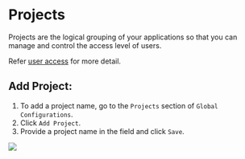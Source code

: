 # Projects

Projects are the logical grouping of your applications so that you can manage and control the access level of users. 

Refer [user access](https://github.com/devtron-labs/devtron/blob/main/docs/user-guide/global-configurations/user-access.md) for more detail.

## Add Project:

1. To add a project name, go to the `Projects` section of `Global Configurations`. 
2. Click `Add Project`.
3. Provide a project name in the field and click `Save`.

![](https://devtron-public-asset.s3.us-east-2.amazonaws.com/images/global-configurations/projects/global-configs-projects.png)



